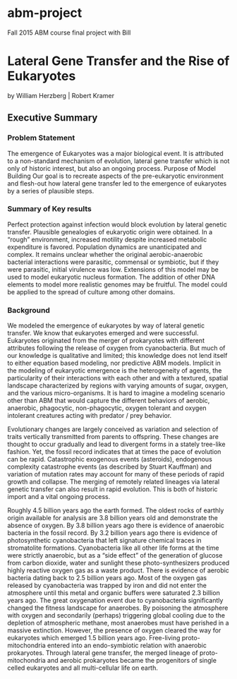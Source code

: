 # abm-project
Fall 2015 ABM course final project with Bill
# Lateral Gene Transfer and the Rise of Eukaryotes

by William Herzberg | Robert Kramer




## Executive Summary        
### Problem Statement
The emergence of Eukaryotes was a major biological event. It is attributed to a non-standard mechanism of evolution, lateral gene transfer which is not only of historic interest, but also an ongoing process.
Purpose of Model Building
Our goal is to recreate aspects of the pre-eukaryotic environment and flesh-out how lateral gene transfer led to the emergence of eukaryotes by a series of plausible steps.
### Summary of Key results
Perfect protection against infection would block evolution by lateral genetic transfer.  Plausible genealogies of eukaryotic origin were obtained. In a “rough” environment, increased motility despite increased metabolic expenditure is favored. Population dynamics are unanticipated and complex.  It remains unclear whether the original aerobic-anaerobic bacterial interactions were parasitic, commensal or symbiotic, but if they were parasitic, initial virulence was low. Extensions of this model may be used to model eukaryotic nucleus formation. The addition of other DNA elements to model more realistic genomes may be fruitful. The model could be applied to the spread of culture among other domains.
### Background
We modeled the emergence of eukaryotes by way of lateral genetic transfer. We know that eukaryotes emerged and were successful.  Eukaryotes originated from the merger of prokaryotes with different attributes following the release of oxygen from cyanobacteria. But much of our knowledge is qualitative and limited; this knowledge does not lend itself to either equation based modeling, nor predictive ABM models. Implicit in the modeling of eukaryotic emergence is the heterogeneity of agents, the particularity of their interactions with each other and with a textured, spatial landscape characterized by regions with varying amounts of sugar, oxygen, and the various micro-organisms. It is hard to imagine a modeling scenario other than ABM that would capture the different behaviors of aerobic, anaerobic, phagocytic, non-phagocytic, oxygen tolerant and oxygen intolerant creatures acting with predator / prey behavior.

Evolutionary changes are largely conceived as variation and selection of traits vertically transmitted from parents to offspring.  These changes are thought to occur gradually and lead to divergent forms in a stately tree-like fashion. Yet, the fossil record indicates that at times the pace of evolution can be rapid. Catastrophic exogenous events (asteroids), endogenous complexity catastrophe events (as described by Stuart Kauffman) and variation of mutation rates may account for many of these periods of rapid growth and collapse.  The merging of remotely related lineages via lateral genetic transfer can also result in rapid evolution. This is both of historic import and a vital ongoing process.

Roughly 4.5 billion years ago the earth formed. The oldest rocks of earthly origin available for analysis are 3.8 billion years old and demonstrate the absence of oxygen. By 3.8 billion years ago there is evidence of anaerobic bacteria in the fossil record.  By 3.2  billion years ago there is evidence of  photosynthetic cyanobacteria that left signature chemical traces in stromatolite formations. Cyanobacteria like all other life forms at the time were strictly anaerobic, but as a  “side effect” of the generation of glucose from carbon dioxide, water and sunlight these photo-synthesizers produced highly reactive oxygen gas as a waste product.  There is evidence of aerobic bacteria dating back to 2.5 billion years ago. Most of the oxygen gas released by cyanobacteria was trapped by iron and did not enter the atmosphere until this metal and organic buffers were saturated 2.3 billion years ago.  The great oxygenation event due to cyanobacteria significantly changed the fitness landscape for anaerobes.  By poisoning the atmosphere with oxygen and secondarily (perhaps) triggering global cooling due to the depletion of atmospheric methane, most anaerobes must have perished in a massive extinction.  However, the presence of oxygen cleared the way for eukaryotes which emerged  1.5 billion years ago. Free-living proto-mitochondria entered into an endo-symbiotic relation with anaerobic prokaryotes. Through lateral gene transfer, the merged lineage of proto-mitochondria and aerobic prokaryotes became the progenitors of single celled eukaryotes and all multi-cellular life on earth.
